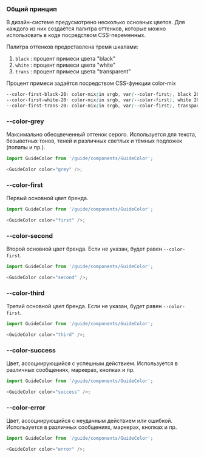 ### Общий принцип

В дизайн-системе предусмотрено несколько основных цветов. Для каждого из них создаётся палитра оттенков, которые можно использовать в коде посредством CSS-переменных.

Палитра оттенков предоставлена тремя шкалами:

1. `black` : процент примеси цвета "black"
2. `white` : процент примеси цвета "white"
3. `trans` : процент примеси цвета "transparent"

Процент примеси задаётся посредством CSS-функции color-mix

```css
--color-first-black-20: color-mix(in srgb, var(--color-first), black 20%);
--color-first-white-20: color-mix(in srgb, var(--color-first), white 20%);
--color-first-trans-20: color-mix(in srgb, var(--color-first), transparent 20%);
```

### --color-grey

Максимально обесцвеченный оттенок серого. Используется для текста, безыветных тонов, теней и различных светлых и тёмных подложек (попапы и пр.).

```js
import GuideColor from '/guide/components/GuideColor';

<GuideColor color="grey" />;
```

### --color-first

Первый основной цвет бренда.

```js
import GuideColor from '/guide/components/GuideColor';

<GuideColor color="first" />;
```

### --color-second

Второй основной цвет бренда. Если не указан, будет равен `--color-first`.

```js
import GuideColor from '/guide/components/GuideColor';

<GuideColor color="second" />;
```

### --color-third

Третий основной цвет бренда. Если не указан, будет равен `--color-first`.

```js
import GuideColor from '/guide/components/GuideColor';

<GuideColor color="third" />;
```

### --color-success

Цвет, ассоциирующийся с успешным действием. Используется в различных сообщениях, маркерах, кнопках и пр.

```js
import GuideColor from '/guide/components/GuideColor';

<GuideColor color="success" />;
```

### --color-error

Цвет, ассоциирующийся с неудачным действием или ошибкой. Используется в различных сообщениях, маркерах, кнопках и пр.

```js
import GuideColor from '/guide/components/GuideColor';

<GuideColor color="error" />;
```
